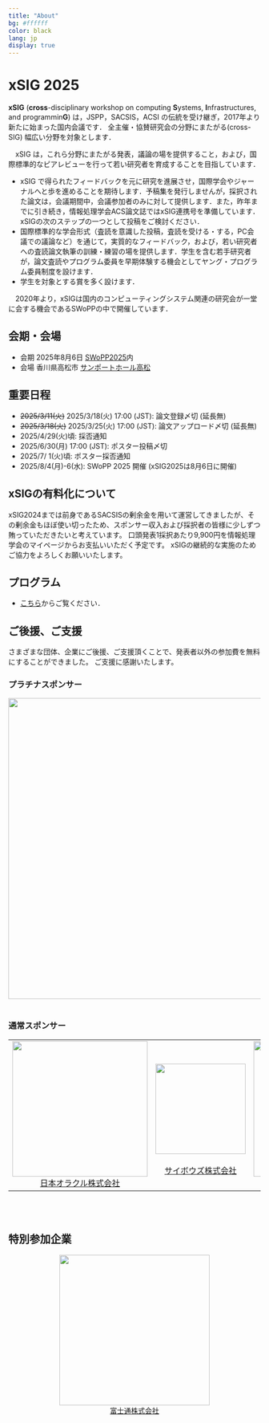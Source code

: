 ```yaml
---
title: "About"
bg: #ffffff
color: black
lang: jp
display: true
---
```


# xSIG 2025

**xSIG** (**cross**-disciplinary workshop on computing **S**ystems, **I**nfrastructures, and programmin**G**) は，JSPP，SACSIS，ACSI の伝統を受け継ぎ，2017年より新たに始まった国内会議です．
全主催・協賛研究会の分野にまたがる(cross-SIG) 幅広い分野を対象とします．

　xSIG は，これら分野にまたがる発表，議論の場を提供すること，および，国際標準的なピアレビューを行って若い研究者を育成することを目指しています．

- xSIG で得られたフィードバックを元に研究を進展させ，国際学会やジャーナルへと歩を進めることを期待します．予稿集を発行しませんが，採択された論文は，会議期間中，会議参加者のみに対して提供します．また，昨年までに引き続き，情報処理学会ACS論文誌ではxSIG連携号を準備しています．xSIGの次のステップの一つとして投稿をご検討ください．
- 国際標準的な学会形式（査読を意識した投稿，査読を受ける・する，PC会議での議論など）を通じて，実質的なフィードバック，および，若い研究者への査読論文執筆の訓練・練習の場を提供します．学生を含む若手研究者が，論文査読やプログラム委員を早期体験する機会としてヤング・プログラム委員制度を設けます．
- 学生を対象とする賞を多く設けます．

　2020年より，xSIGは国内のコンピューティングシステム関連の研究会が一堂に会する機会であるSWoPPの中で開催しています．

## 会期・会場

- 会期 2025年8月6日 [SWoPP2025](https://sites.google.com/site/swoppweb/)内
- 会場 香川県高松市  [サンポートホール高松](https://www.sunport-hall.jp/)

## 重要日程

- ~~2025/3/11(火)~~ 2025/3/18(火) 17:00 (JST): 論文登録〆切 (延長無)
- ~~2025/3/18(火)~~ 2025/3/25(火) 17:00 (JST): 論文アップロード〆切 (延長無)
- 2025/4/29(火)頃: 採否通知
- 2025/6/30(月) 17:00 (JST): ポスター投稿〆切
- 2025/7/ 1(火)頃: ポスター採否通知
- 2025/8/4(月)-6(水): SWoPP 2025 開催 (xSIG2025は8月6日に開催)

## xSIGの有料化について

xSIG2024までは前身であるSACSISの剰余金を用いて運営してきましたが、その剰余金もほぼ使い切ったため、スポンサー収入および採択者の皆様に少しずつ賄っていただきたいと考えています。
口頭発表1採択あたり9,900円を情報処理学会のマイページからお支払いいただく予定です。
xSIGの継続的な実施のためご協力をよろしくお願いいたします。

## プログラム

- [こちら](https://swopp.github.io/2025/program/)からご覧ください．

## ご後援、ご支援

さまざまな団体、企業にご後援、ご支援頂くことで、発表者以外の参加費を無料にすることができました。
ご支援に感謝いたします。

### プラチナスポンサー

<div align="center">
<a href="https://www.supercomputing-japan.org/" alt="一般社団法人 スーパーコンピューティングジャパン" >
<Img src="/img/sc-japan.png" width="600px"></a>
</div>
<br/>

### 通常スポンサー

<div align="center">
<table>
<tr><td align="center">
<a href="https://www.oracle.com/jp/cloud/hpc/" alt="日本オラクル株式会社">
<img src="/img/Oracle_Cloud Infrastructure_rgb.png" width="270px"><br/>
日本オラクル株式会社
</a>
</td>
<td align="center">
<a href="https://cybozu.co.jp/" alt="サイボウズ株式会社">
<img src="/img/logo_cybozu_Square_A.png" width="180px"
style="display:inline-block; padding-block:20px; margin-inline: calc(env(safe-area-inset-right,0px)+20px) calc(env(safe-area-inset-left,0px)+20px); vertical-align:middle;">
  サイボウズ株式会社
</a>
</td>
<td align="center">
<a href="https://www.toyota-tokyo.tech/" alt="トヨタ自動車株式会社">
<img src="/img/globaltoyota_logo.png" width="270px" ><br/>
トヨタ自動車株式会社
</a>
</td>
</tr>
</table>
</div>
<br/>
<br/>

## 特別参加企業

<div align="center">
<a href="https://global.fujitsu/ja-jp" alt="富士通株式会社">
<img src="/img/7935-12-Fujitsu-Symbol-Mark-Red-with-ISO-Large-v1.0.png"
width="300px" ><br/>
富士通株式会社
</a>
</div>
